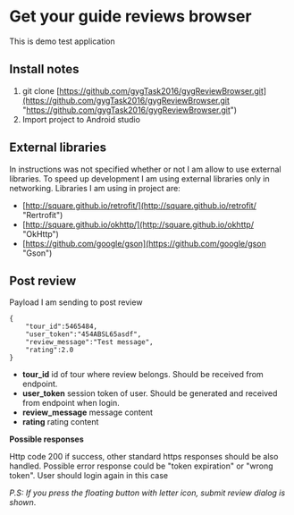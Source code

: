# Get your guide reviews browser
This is demo test application

## **Install notes** ##

1. git clone [https://github.com/gygTask2016/gygReviewBrowser.git](https://github.com/gygTask2016/gygReviewBrowser.git "https://github.com/gygTask2016/gygReviewBrowser.git")
2. Import project to Android studio

## External libraries ##
In instructions was not specified whether or not I am allow to use external libraries.
To speed up development I am using external libraries only in networking.
Libraries I am using in project are:

- [http://square.github.io/retrofit/](http://square.github.io/retrofit/ "Rertrofit")
- [http://square.github.io/okhttp/](http://square.github.io/okhttp/ "OkHttp")
- [https://github.com/google/gson](https://github.com/google/gson "Gson")


## Post review ##
Payload I am sending to post review

    {   
		"tour_id":5465484,
        "user_token":"454ABSL65asdf",
        "review_message":"Test message",
		"rating":2.0
	}

- **tour_id** id of tour where review belongs. Should be received from endpoint.
- **user_token** session token of user. Should be generated and received from endpoint when login. 
- **review_message** message content
- **rating** rating content

**Possible responses**

Http code 200 if success, other standard https responses should be also handled. 
Possible error response could be "token expiration" or "wrong token".
User should login again in this case

*P.S: If you press the floating button with letter icon, submit review dialog is shown*. 





